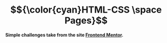 # $${\color{cyan}HTML-CSS \space Pages}$$

#### Simple challenges take from the site [Frontend Mentor](https://www.frontendmentor.io/challenges).
